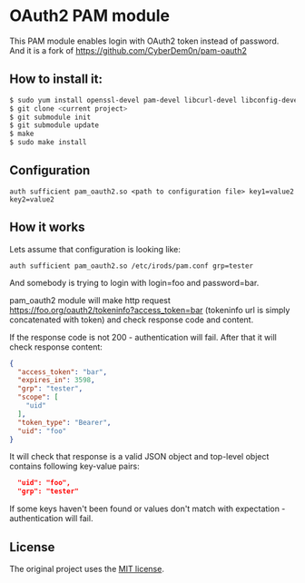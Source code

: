 OAuth2 PAM module
=================

This PAM module enables login with OAuth2 token instead of password.
And it is a fork of https://github.com/CyberDem0n/pam-oauth2

## How to install it:

```bash
$ sudo yum install openssl-devel pam-devel libcurl-devel libconfig-devel
$ git clone <current project>
$ git submodule init
$ git submodule update
$ make
$ sudo make install
```

## Configuration

```
auth sufficient pam_oauth2.so <path to configuration file> key1=value2 key2=value2
```

## How it works

Lets assume that configuration is looking like:

```
auth sufficient pam_oauth2.so /etc/irods/pam.conf grp=tester
```

And somebody is trying to login with login=foo and password=bar.

pam\_oauth2 module will make http request https://foo.org/oauth2/tokeninfo?access_token=bar (tokeninfo url is simply concatenated with token) and check response code and content.

If the response code is not 200 - authentication will fail. After that it will check response content:

```json
{
  "access_token": "bar",
  "expires_in": 3598,
  "grp": "tester",
  "scope": [
    "uid"
  ],
  "token_type": "Bearer",
  "uid": "foo"
}
```

It will check that response is a valid JSON object and top-level object contains following key-value pairs:
```json
  "uid": "foo",
  "grp": "tester"
```

If some keys haven't been found or values don't match with expectation - authentication will fail.

License
-------

The original project uses the [MIT license](https://github.com/zalando-incubator/pam-oauth2/blob/master/LICENSE).
